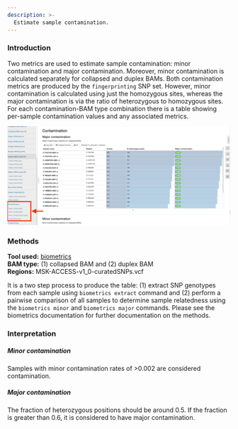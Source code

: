 ```yaml
---
description: >-
  Estimate sample contamination.
---
```


### Introduction

Two metrics are used to estimate sample contamination: minor contamination and major contamination. Moreover, minor contamination is calculated separately for collapsed and duplex BAMs. Both contamination metrics are produced by the `fingerprinting` SNP set. However, minor contamination is calculated using just the homozygous sites, whereas the major contamination is via the ratio of heterozygous to homozygous sites. For each contamination-BAM type combination there is a table showing per-sample contamination values and any associated metrics.

![Example MultiQC report showing fingerprinting results for 20 samples.](../.gitbook/assets/contamination.png)

### Methods
**Tool used:** [biometrics](https://github.com/msk-access/biometrics)<br>
**BAM type:** (1) collapsed BAM and (2) duplex BAM<br>
**Regions:** MSK-ACCESS-v1_0-curatedSNPs.vcf

It is a two step process to produce the table: (1) extract SNP genotypes from each sample using `biometrics extract` command and (2) perform a pairwise comparison of all samples to determine sample relatedness using the `biometrics minor` and `biometrics major` commands. Please see the biometrics documentation for further documentation on the methods.

### Interpretation

##### Minor contamination
Samples with minor contamination rates of >0.002 are considered contamination.

##### Major contamination
The fraction of heterozygous positions should be around 0.5. If the fraction is greater than 0.6, it is considered to have major contamination.

